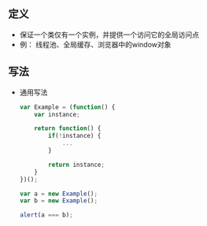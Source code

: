 ## 定义
 - 保证一个类仅有一个实例，并提供一个访问它的全局访问点
 - 例：
    线程池、全局缓存、浏览器中的window对象

## 写法
 - 通用写法
    ```js
    var Example = (function() {
        var instance;

        return function() {
            if(!instance) {
                ...
            }

            return instance;
        }
    })();

    var a = new Example();
    var b = new Example();

    alert(a === b);
    ```